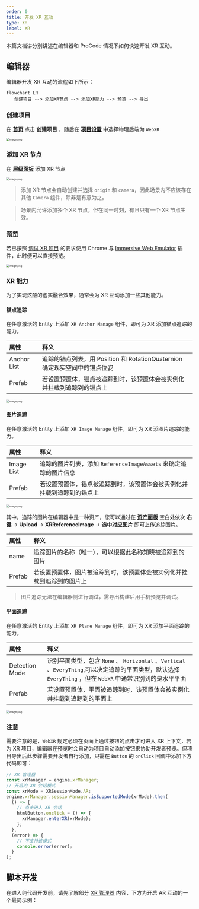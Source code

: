 ```yaml
---
order: 0
title: 开发 XR 互动
type: XR
label: XR
---
```


本篇文档讲分别讲述在编辑器和 ProCode 情况下如何快速开发 XR 互动。

## 编辑器

编辑器开发 XR 互动的流程如下所示：

```mermaid
flowchart LR
   创建项目 --> 添加XR节点 --> 添加XR能力 --> 预览 --> 导出
```

### 创建项目

在 **[首页](/docs/interface/intro/#%E9%A6%96%E9%A1%B5)** 点击 **创建项目** ，随后在 **[项目设置](/docs/interface/menu/#项目设置)** 中选择物理后端为 `WebXR`

<img src="https://mdn.alipayobjects.com/huamei_yo47yq/afts/img/A*n0b_Sa89AKoAAAAAAAAAAAAADhuCAQ/original" alt="image.png" style="zoom:50%;" />

### 添加 XR 节点

在 **[层级面板](/docs/interface/hierarchy/)** 添加 XR 节点

<img src="https://mdn.alipayobjects.com/huamei_yo47yq/afts/img/A*qGeqSa-gx8EAAAAAAAAAAAAADhuCAQ/original" alt="image.png" style="zoom:50%;" />

> 添加 XR 节点会自动创建并选择 `origin` 和 `camera`，因此场景内不应该存在其他 `Camera` 组件，除非是有意为之。

> 场景内允许添加多个 XR 节点，但在同一时刻，有且只有一个 XR 节点生效。

### 预览

若已按照 [调试 XR 项目](/docs/xr/quickStart/debug/) 的要求使用 Chrome 与 [Immersive Web Emulator](https://chromewebstore.google.com/detail/immersive-web-emulator/cgffilbpcibhmcfbgggfhfolhkfbhmik) 插件，此时便可以直接预览。

<img src="https://mdn.alipayobjects.com/huamei_yo47yq/afts/img/A*aiw2Tq994REAAAAAAAAAAAAADhuCAQ/original" alt="image.png" style="zoom:50%;" />

### XR 能力

为了实现炫酷的虚实融合效果，通常会为 XR 互动添加一些其他能力。

#### 锚点追踪

在任意激活的 Entity 上添加 `XR Anchor Manage` 组件，即可为 XR 添加锚点追踪的能力。

| 属性        | 释义                                                                       |
| :---------- | :------------------------------------------------------------------------- |
| Anchor List | 追踪的锚点列表，用 Position 和 RotationQuaternion 确定现实空间中的锚点位姿 |
| Prefab      | 若设置预置体，锚点被追踪到时，该预置体会被实例化并挂载到追踪到的锚点上     |

<img src="https://mdn.alipayobjects.com/huamei_yo47yq/afts/img/A*QJgzSasSHmQAAAAAAAAAAAAADhuCAQ/original" alt="image.png" style="zoom:50%;" />

#### 图片追踪

在任意激活的 Entity 上添加 `XR Image Manage` 组件，即可为 XR 添图片追踪的能力。

| 属性       | 释义                                                                   |
| :--------- | :--------------------------------------------------------------------- |
| Image List | 追踪的图片列表，添加 `ReferenceImageAssets` 来确定追踪的图片信息       |
| Prefab     | 若设置预置体，锚点被追踪到时，该预置体会被实例化并挂载到追踪到的锚点上 |

<img src="https://mdn.alipayobjects.com/huamei_yo47yq/afts/img/A*QJgzSasSHmQAAAAAAAAAAAAADhuCAQ/original" alt="image.png" style="zoom:50%;" />

其中，追踪的图片在编辑器中是一种资产，您可以通过在 **[资产面板](/docs/assets/interface/)** 空白处依次 **右键** → **Upload** → **XRReferenceImage** → **选中对应图片** 即可上传追踪图片。

| 属性   | 释义                                                                   |
| :----- | :--------------------------------------------------------------------- |
| name   | 追踪图片的名称（唯一），可以根据此名称知晓被追踪到的图片               |
| Prefab | 若设置预置体，图片被追踪到时，该预置体会被实例化并挂载到追踪到的图片上 |

> 图片追踪无法在编辑器侧进行调试，需导出构建后用手机预览并调试。

#### 平面追踪

在任意激活的 Entity 上添加 `XR Plane Manage` 组件，即可为 XR 添加平面追踪的能力。

| 属性 | 释义 |
| :-- | :-- |
| Detection Mode | 识别平面类型，包含 `None` 、 `Horizontal` 、`Vertical` 、`EveryThing`,可以决定追踪的平面类型，默认选择 `EveryThing` ，但在 `WebXR` 中通常识别到的是水平平面 |
| Prefab | 若设置预置体，平面被追踪到时，该预置体会被实例化并挂载到追踪到的平面上 |

<img src="https://mdn.alipayobjects.com/huamei_yo47yq/afts/img/A*10GkTo4k-CcAAAAAAAAAAAAADhuCAQ/original" alt="image.png" style="zoom:50%;" />

### 注意

需要注意的是，`WebXR` 规定必须在页面上通过按钮的点击才可进入 XR 上下文，若为 XR 项目，编辑器在预览时会自动为项目自动添加按钮来协助开发者预览。但项目导出后此步骤需要开发者自行添加，只需在 `Button` 的 `onClick` 回调中添加下方代码即可：

```typescript
// XR 管理器
const xrManager = engine.xrManager;
// 开启的 XR 会话模式
const xrMode = XRSessionMode.AR;
engine.xrManager.sessionManager.isSupportedMode(xrMode).then(
  () => {
    // 点击进入 XR 会话
    htmlButton.onclick = () => {
      xrManager.enterXR(xrMode);
    };
  },
  (error) => {
    // 不支持该模式
    console.error(error);
  }
);
```

## 脚本开发

在进入纯代码开发前，请先了解部分 [XR 管理器](/docs/xr/system/manager/) 内容，下方为开启 AR 互动的一个最简示例：

<playground src="xr-ar-simple.ts"></playground>
